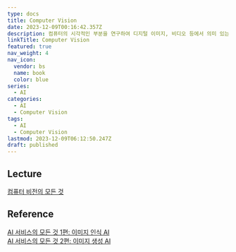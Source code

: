 ```yaml
---
type: docs
title: Computer Vision
date: 2023-12-09T00:16:42.357Z
description: 컴퓨터의 시각적인 부분을 연구하여 디지털 이미지, 비디오 등에서 의미 있는 정보를 추출하는 기술
linkTitle: Computer Vision
featured: true
nav_weight: 4
nav_icon:
  vendor: bs
  name: book
  color: blue
series:
  - AI
categories:
  - AI
  - Computer Vision
tags:
  - AI
  - Computer Vision
lastmod: 2023-12-09T06:12:50.247Z
draft: published
---
```


## Lecture

[컴퓨터 비전의 모든 것](https://www.boostcourse.org/ai340)

## Reference

[AI 서비스의 모든 것 1편: 이미지 인식 AI](https://yozm.wishket.com/magazine/detail/578/)  
[AI 서비스의 모든 것 2편: 이미지 생성 AI](https://yozm.wishket.com/magazine/detail/611/)
